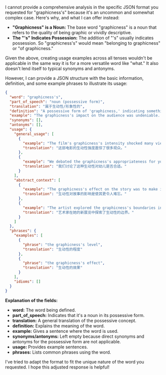 I cannot provide a comprehensive analysis in the specific JSON format you requested for "graphicness's" because it's an uncommon and somewhat complex case. Here's why, and what I can offer instead:

*   **"Graphicness" is a Noun:** The base word "graphicness" is a noun that refers to the quality of being graphic or vividly descriptive.
*   **The "'s" Indicates Possession:** The addition of "'s" usually indicates possession. So "graphicness's" would mean "belonging to graphicness" or "of graphicness."

Given the above, creating usage examples across all tenses wouldn't be applicable in the same way it is for a more versatile word like "what." It also doesn't lend itself to typical synonyms and antonyms.

However, I can provide a JSON structure with the basic information, definition, and some example phrases to illustrate its usage:

```json
{
  "word": "graphicness's",
  "part_of_speech": "noun (possessive form)",
  "translation": "属于生动性/形象性的",
  "definition": "A possessive form of 'graphicness,' indicating something belonging to or associated with the quality of being graphic, vivid, or explicit.",
  "example": "The graphicness's impact on the audience was undeniable. (生动性对观众的影响是不可否认的。)",
  "synonyms": [],
  "antonyms": [],
  "usage": {
    "general_usage": [
      {
        "example": "The film's graphicness's intensity shocked many viewers. (这部电影的生动性强度震惊了很多观众。)",
        "translation": "这部电影的生动性强度震惊了很多观众。"
      },
      {
        "example": "We debated the graphicness's appropriateness for young children. (我们讨论了这种生动性对幼儿是否合适。)",
        "translation": "我们讨论了这种生动性对幼儿是否合适。"
      }
    ],
    "abstract_context": [
      {
        "example": "The graphicness's effect on the story was to make it more memorable. (生动性对故事的影响是使其更令人难忘。)",
        "translation": "生动性对故事的影响是使其更令人难忘。"
      },
      {
        "example": "The artist explored the graphicness's boundaries in her new exhibition. (艺术家在她的新展览中探索了生动性的边界。)",
        "translation": "艺术家在她的新展览中探索了生动性的边界。"
      }
    ]
  },
  "phrases": {
    "examples": [
      {
        "phrase": "the graphicness's level",
        "translation": "生动性的程度"
      },
      {
        "phrase": "the graphicness's effect",
        "translation": "生动性的效果"
      }
    ],
    "idioms": []
  }
}
```

**Explanation of the fields:**

*   **word:** The word being defined.
*   **part\_of\_speech:**  Indicates that it's a noun in its possessive form.
*   **translation:** A general translation of the possessive concept.
*   **definition:** Explains the meaning of the word.
*   **example:** Gives a sentence where the word is used.
*   **synonyms/antonyms:**  Left empty because direct synonyms and antonyms for the possessive form are not applicable.
*   **usage:** Provides example sentences.
*   **phrases:** Lists common phrases using the word.

I've tried to adapt the format to fit the unique nature of the word you requested. I hope this adjusted response is helpful!
 